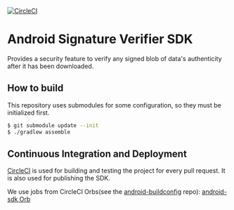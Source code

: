 [![CircleCI](https://circleci.com/gh/rakutentech/android-signatureverifier.svg?style=svg)](https://circleci.com/gh/rakutentech/android-signatureverifier)

# Android Signature Verifier SDK
Provides a security feature to verify any signed blob of data's authenticity after it has been downloaded.

## How to build
This repository uses submodules for some configuration, so they must be initialized first.
```bash
$ git submodule update --init
$ ./gradlew assemble
```
## Continuous Integration and Deployment

[CircleCI](https://app.circleci.com/pipelines/github/rakutentech/android-signatureverifier) is used for building and testing the project for every pull request. It is also used for publishing the SDK.

We use jobs from CircleCI Orbs(see the [android-buildconfig](https://github.com/rakutentech/android-buildconfig/tree/master/circleci) repo): [android-sdk Orb](https://github.com/rakutentech/android-buildconfig/blob/master/circleci/android-sdk/README.md) 

